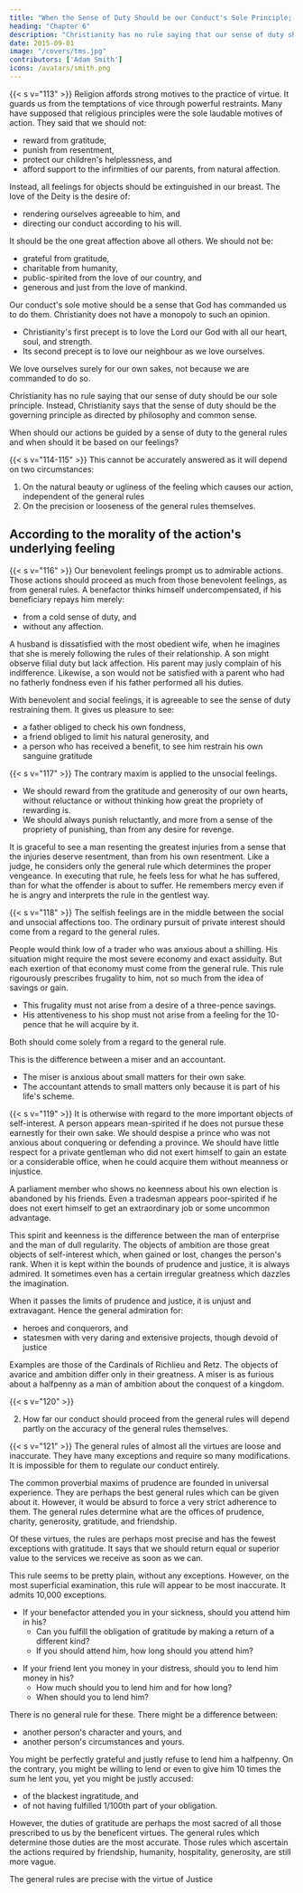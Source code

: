 ```yaml
---
title: "When the Sense of Duty Should be our Conduct's Sole Principle; When it Should Concur with Other Motives"
heading: "Chapter 6"
description: "Christianity has no rule saying that our sense of duty should be our sole principle"
date: 2015-09-01
image: "/covers/tms.jpg"
contributors: ['Adam Smith']
icons: /avatars/smith.png
---
```




{{< s v="113" >}} Religion affords strong motives to the practice of virtue. It guards us from the temptations of vice through powerful restraints. Many have supposed that religious principles were the sole laudable motives of action. They said that we should not: 
- reward from gratitude,
- punish from resentment,
- protect our children's helplessness, and
- afford support to the infirmities of our parents, from natural affection.

Instead, all feelings for objects should be extinguished in our breast. The love of the Deity is the desire of: 
- rendering ourselves agreeable to him, and
- directing our conduct according to his will.

It should be the one great affection above all others. We should not be: 
- grateful from gratitude,
- charitable from humanity,
- public-spirited from the love of our country, and
- generous and just from the love of mankind.

Our conduct's sole motive should be a sense that God has commanded us to do them. Christianity does not have a monopoly to such an opinion.

<!--  should not be expected to come from any  sect. -->

- Christianity's first precept is to love the Lord our God with all our heart, soul, and strength.
- Its second precept is to love our neighbour as we love ourselves.

We love ourselves surely for our own sakes, not because we are commanded to do so.

Christianity has no rule saying that our sense of duty should be our sole principle. Instead, Christianity says that the sense of duty should be the governing principle as directed by philosophy and common sense.

When should our actions be guided by a sense of duty to the general rules and when should it be based on our feelings?


{{< s v="114-115" >}} This cannot be accurately answered as it will depend on two circumstances: 
1. On the natural beauty or ugliness of the feeling which causes our action, independent of the general rules
2. On the precision or looseness of the general rules themselves.

<!-- When should our morals be based on rules and when it should be based on our feeling -->


## According to the morality of the action's underlying feeling

{{< s v="116" >}} Our benevolent feelings prompt us to admirable actions. Those actions should proceed as much from those benevolent feelings, as from general rules. A benefactor thinks himself undercompensated, if his beneficiary repays him merely: 
- from a cold sense of duty, and
- without any affection.

A husband is dissatisfied with the most obedient wife, when he imagines that she is merely following the rules of their relationship. A son might observe filial duty but lack affection. His parent may jusly complain of his indifference. Likewise, a son would not be satisfied with a parent who had no fatherly fondness even if his father performed all his duties.

With benevolent and social feelings, it is agreeable to see the sense of duty restraining them. It gives us pleasure to see: 
- a father obliged to check his own fondness,
- a friend obliged to limit his natural generosity, and 
- a person who has received a benefit, to see him restrain his own sanguine gratitude
<!-- , instead of enlivening them
hindering us from doing too much, instead of prompting us to do what we should -->

 
{{< s v="117" >}} The contrary maxim is applied to the unsocial feelings. 
- We should reward from the gratitude and generosity of our own hearts, without reluctance or without thinking how great the propriety of rewarding is.
- We should always punish reluctantly, and more from a sense of the propriety of punishing, than from any desire for revenge.

It is graceful to see a man resenting the greatest injuries from a sense that the injuries deserve resentment, than from his own resentment. Like a judge, he considers only the general rule which determines the proper vengeance. In executing that rule, he feels less for what he has suffered, than for what the offender is about to suffer. He remembers mercy even if he is angry and interprets the rule in the gentlest way.
<!-- He alleviates the strength of his vengeance through most candid humanity, consistent with good sense. -->


{{< s v="118" >}} The selfish feelings are in the middle between the social and unsocial affections too. The ordinary pursuit of private interest should come from a regard to the general rules.
<!-- , than from any feeling for the objects themselves. -->

<!-- During more important occasions, we would be awkward if the objects did not animate us with much passion. -->

People would think low of a trader who was anxious about a shilling. His situation might require the most severe economy and exact assiduity. But each exertion of that economy must come from the general rule. This rule rigourously prescribes frugality to him, not so much from the idea of savings or gain.
- This frugality must not arise from a desire of a three-pence savings.
- His attentiveness to his shop must not arise from a feeling for the 10-pence that he will acquire by it.

Both should come solely from a regard to the general rule.

<!-- This rule prescribes this plan of conduct to everyone in his way of life, with the most unrelenting severity. -->

This is the difference between a miser and an accountant. 
- The miser is anxious about small matters for their own sake.
- The accountant attends to small matters only because it is part of his life's scheme.
<!-- the character of a person of exact economy and assiduity. -->

<!-- Let his circumstances be ever so mean.
He should show no attention to such small matters, for the sake of the things themselves. -->

 
{{< s v="119" >}} It is otherwise with regard to the more important objects of self-interest. A person appears mean-spirited if he does not pursue these earnestly for their own sake. We should despise a prince who was not anxious about conquering or defending a province. We should have little respect for a private gentleman who did not exert himself to gain an estate or a considerable office, when he could acquire them without meanness or injustice.

A parliament member who shows no keenness about his own election is abandoned by his friends. Even a tradesman appears poor-spirited if he does not exert himself to get an extraordinary job or some uncommon advantage. 

This spirit and keenness is the difference between the man of enterprise and the man of dull regularity. The objects of ambition are those great objects of self-interest which, when gained or lost, changes the person's rank. When it is kept within the bounds of prudence and justice, it is always admired. It sometimes even has a certain irregular greatness which dazzles the imagination.

When it passes the limits of prudence and justice, it is unjust and extravagant. Hence the general admiration for: 
- heroes and conquerors, and
- statesmen with very daring and extensive projects, though devoid of justice

Examples are those of the Cardinals of Richlieu and Retz. The objects of avarice and ambition differ only in their greatness.
A miser is as furious about a halfpenny as a man of ambition about the conquest of a kingdom.
 

{{< s v="120" >}} 

2. How far our conduct should proceed from the general rules will depend partly on the accuracy of the general rules themselves.


{{< s v="121" >}} The general rules of almost all the virtues are loose and inaccurate. They have many exceptions and require so many modifications. It is impossible for them to regulate our conduct entirely.

The common proverbial maxims of prudence are founded in universal experience. They are perhaps the best general rules which can be given about it. However, it would be absurd to force a very strict adherence to them. The general rules determine what are the offices of prudence, charity, generosity, gratitude, and friendship.

Of these virtues, the rules are perhaps most precise and has the fewest exceptions with gratitude. It says that we should return equal or superior value to the services we receive as soon as we can.

This rule seems to be pretty plain, without any exceptions. However, on the most superficial examination, this rule will appear to be most inaccurate. It admits 10,000 exceptions.
- If your benefactor attended you in your sickness, should you attend him in his?
  - Can you fulfill the obligation of gratitude by making a return of a different kind?
  - If you should attend him, how long should you attend him?
<!-- - The same time which he attended you, or longer?
How much longer? -->
- If your friend lent you money in your distress, should you to lend him money in his?
  - How much should you to lend him and for how long?
  - When should you to lend him?
<!-- Now, tomorrow, or next month?
For how long a time? -->

There is no general rule for these. There might be a difference between: 
- another person's character and yours, and
- another person's circumstances and yours.

You might be perfectly grateful and justly refuse to lend him a halfpenny. On the contrary, you might be willing to lend or even to give him 10 times the sum he lent you, yet you might be justly accused: 
- of the blackest ingratitude, and
- of not having fulfilled 1/100th part of your obligation.

However, the duties of gratitude are perhaps the most sacred of all those prescribed to us by the beneficent virtues. The general rules which determine those duties are the most accurate. Those rules which ascertain the actions required by friendship, humanity, hospitality, generosity, are still more vague.
 
The general rules are precise with the virtue of Justice

